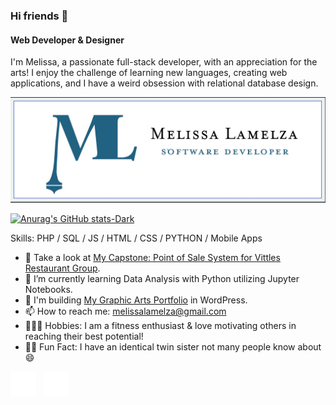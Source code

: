 
<!--
**Mlamelza/Mlamelza** is a ✨ _special_ ✨ repository because its `README.md` (this file) appears on your GitHub profile.
-->


<!--![Anurag's GitHub stats](https://github-readme-stats.vercel.app/api?username=Mlamelza&show_icons=true&bg_color=dark)-->

### Hi friends 👋
#### Web Developer & Designer
I'm Melissa, a passionate full-stack developer, with an appreciation for the arts! I enjoy the challenge of learning new languages, creating web applications, and I have a weird obsession with relational database design. 

<p style="text-align:center"><img style ="align:center" src="banner.jpg"></p>

[![Anurag's GitHub stats-Dark](https://github-readme-stats.vercel.app/api?username=Mlamelza&show_icons=true&theme=dark#gh-dark-mode-only)](https://github.com/anuraghazra/github-readme-stats#gh-dark-mode-only)


Skills: PHP / SQL / JS / HTML / CSS / PYTHON / Mobile Apps

- 🔭 Take a look at [My Capstone: Point of Sale System for Vittles Restaurant Group](https://www.loom.com/share/0284d87fa5df488588c0ccb76fa5bc57?sid=4dbd412d-4b94-46ca-a294-d2c866f723f8).
- 🐍 I’m currently learning Data Analysis with Python utilizing Jupyter Notebooks.
- 🎨 I'm building [My Graphic Arts Portfolio](http://portfolio.melissalamelza.com) in WordPress.
- 📫 How to reach me: melissalamelza@gmail.com 
- 🏋🏼‍♀️ Hobbies: I am a fitness enthusiast & love motivating others in reaching their best potential!
- 👯‍♀️ Fun Fact: I have an identical twin sister not many people know about 😄

<!--
[<img src='https://cdn.jsdelivr.net/npm/simple-icons@3.0.1/icons/github.svg' alt='github' height='40' color="#000000">](https://github.com/Mlamelza)  [<img src='https://cdn.jsdelivr.net/npm/simple-icons@3.0.1/icons/linkedin.svg' alt='linkedin' height='40'>](https://www.linkedin.com/in/melissa-lamelza-5/)  -->

[<img src='github-mark-white.png' alt='github' height='40'>](https://github.com/Mlamelza) &nbsp; [<img src='In-White-128@2x.png' alt='linkedin' height='40'>](https://www.linkedin.com/in/melissa-lamelza-51b46a55/)





